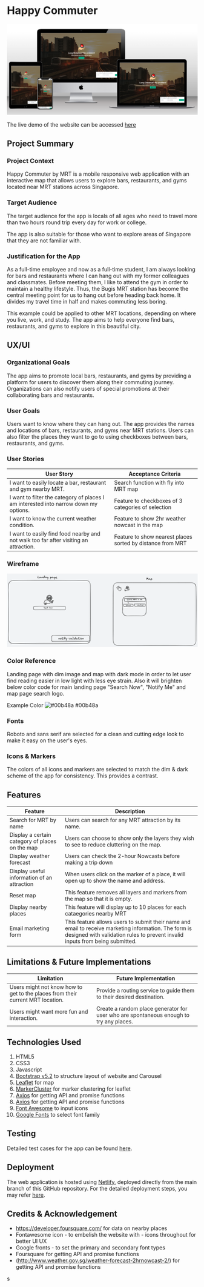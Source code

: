 
# Happy Commuter

![mobile-responsiveness](/img/mobileres.png)

The live demo of the website can be accessed [here](https://happy-commuter-mrt.netlify.app/)

## Project Summary

### Project Context

Happy Commuter by MRT is a mobile responsive web application with an interactive map that allows users to explore bars, restaurants, and gyms located near MRT stations across Singapore.

### Target Audience

The target audience for the app is locals of all ages who need to travel more than two hours round trip every day for work or college. 

The app is also suitable for those who want to explore areas of Singapore that they are not familiar with.

### Justification for the App 

As a full-time employee and now as a full-time student, I am always looking for bars and restaurants where I can hang out with my former colleagues and classmates. Before meeting them, I like to attend the gym in order to maintain a healthy lifestyle. Thus, the Bugis MRT station has become the central meeting point for us to hang out before heading back home. It divides my travel time in half and makes commuting less boring.

This example could be applied to other MRT locations, depending on where you live, work, and study. The app aims to help everyone find bars, restaurants, and gyms to explore in this beautiful city.

## UX/UI

### Organizational Goals

The app aims to promote local bars, restaurants, and gyms by providing a platform for users to discover them along their commuting journey. Organizations can also notify users of special promotions at their collaborating bars and restaurants.

### User Goals

Users want to know where they can hang out. The app provides the names and locations of bars, restaurants, and gyms near MRT stations. Users can also filter the places they want to go to using checkboxes between bars, restaurants, and gyms.

### User Stories

| User Story | Acceptance Criteria |
| ----------- | ----------- |
| I want to easily locate a bar, restaurant and gym nearby MRT. | Search function with fly into MRT map |
| I want to filter the category of places I am interested into narrow down my options. | Feature to checkboxes of 3 categories of selection |
| I want to know the current weather condition.| Feature to show 2hr weather nowcast in the map |
| I want to easily find food nearby and not walk too far after visiting an attraction. | Feature to show nearest places sorted by distance from MRT  |

### Wireframe

![wirefram](/img/wireframe.png)

### Color Reference

Landing page with dim image and map with dark mode in order to let user find reading easier in low light with less eye strain. Also it will brighten below color code for main landing page "Search Now", "Notify Me" and map page search logo.

Example Color  ![#00b48a](https://via.placeholder.com/10/00b48a?text=+) #00b48a 

### Fonts

Roboto and sans serif are selected for a clean and cutting edge look to make it easy on the user's eyes.

### Icons & Markers

The colors of all icons and markers are selected to match the dim & dark scheme of the app for consistency. This provides a contrast.

## Features

| Feature | Description |
| ----------- | ----------- |
| Search for MRT by name | Users can search for any MRT attraction by its name.  |
| Display a certain category of places on the map | Users can choose to show only the layers they wish to see to reduce cluttering on the map. |
| Display weather forecast | Users can check the 2-hour Nowcasts before making a trip down  |
| Display useful information of an attraction | When users click on the marker of a place, it will  open up to show the name and address. |
| Reset map | This feature removes all layers and markers from the map so that it is empty. |
| Display nearby places| This feature will display up to 10 places for each cataegories nearby MRT |
| Email marketing form | This feature allows users to submit their name and email to receive marketing information. The form is designed with validation rules to prevent invalid inputs from being submitted. |

## Limitations & Future Implementations

| Limitation | Future Implementation |
| ----------- | ----------- |
| Users might not know how to get to the places from their current MRT location. | Provide a routing service to guide them to their desired destination. |
| Users might want more fun and interaction. | Create a random place generator for user who are spontaneous enough to try any places. |

## Technologies Used

1. HTML5
2. CSS3
3. Javascript
4. [Bootstrap v5.2](https://getbootstrap.com/) to structure layout of website and Carousel
5. [Leaflet](https://leafletjs.com/examples/quick-start/) for map
6. [MarkerCluster](https://leafletjs.com/examples/quick-start/) for  marker clustering for leaflet
7. [Axios](https://foursquare.com/) for getting API and promise functions
8. [Axios](http://www.weather.gov.sg/weather-forecast-2hrnowcast-2/) for getting API and promise functions
9. [Font Awesome](https://fontawesome.com/icons) to input icons
10. [Google Fonts](https://fonts.google.com/) to select font family

## Testing

Detailed test cases for the app can be found [here](img/testingfinal.png).

## Deployment

The web application is hosted using [Netlify](https://www.netlify.com/), deployed directly from the main branch of this GitHub repository. For the detailed deployment steps, you may refer [here](https://www.netlify.com/blog/2016/09/29/a-step-by-step-guide-deploying-on-netlify/).

## Credits & Acknowledgement

- https://developer.foursquare.com/ for data on nearby places
- Fontawesome icon - to embelish the website with - icons throughout for better UI UX
- Google fronts - to set the primary and secondary font types
- Foursquare for getting API and promise functions
- (http://www.weather.gov.sg/weather-forecast-2hrnowcast-2/) for getting API and promise functions


s

